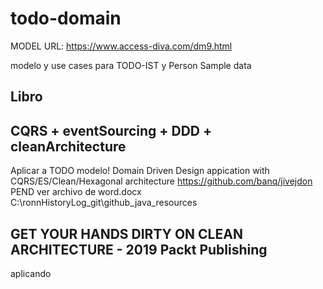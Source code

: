 # todo-domain

MODEL
URL:  https://www.access-diva.com/dm9.html

modelo y use cases para TODO-IST y Person
Sample data 

## Libro

## CQRS  + eventSourcing + DDD + cleanArchitecture
Aplicar a TODO modelo!
Domain Driven Design appication with CQRS/ES/Clean/Hexagonal architecture
https://github.com/banq/jivejdon
PEND
ver archivo de word.docx  C:\ronnHistoryLog_git\github_java_resources


## GET YOUR HANDS DIRTY ON CLEAN ARCHITECTURE  - 2019 Packt Publishing
aplicando 





